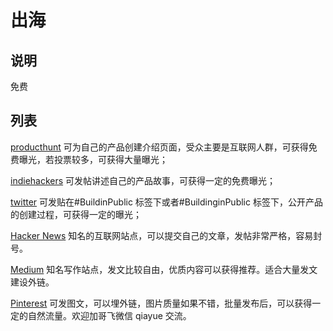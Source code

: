 # 出海

## 说明

免费

## 列表

[producthunt](https://www.producthunt.com/)
可为自己的产品创建介绍页面，受众主要是互联网人群，可获得免费曝光，若投票较多，可获得大量曝光；

[indiehackers](https://www.indiehackers.com/)
可发帖讲述自己的产品故事，可获得一定的免费曝光；

[twitter](https://twitter.com/)
可发贴在#BuildinPublic 标签下或者#BuildinginPublic 标签下，公开产品的创建过程，可获得一定的曝光；

[Hacker News](https://news.ycombinator.com/news)
知名的互联网站点，可以提交自己的文章，发帖非常严格，容易封号。

[Medium](https://medium.com/)
知名写作站点，发文比较自由，优质内容可以获得推荐。适合大量发文建设外链。

[Pinterest](https://www.pinterest.com/)
可发图文，可以埋外链，图片质量如果不错，批量发布后，可以获得一定的自然流量。欢迎加哥飞微信 qiayue 交流。
